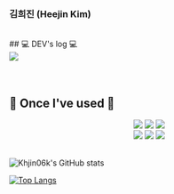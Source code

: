 ### 김희진 (Heejin Kim)

<br> 
## 💻 DEV's log 💻
<div style="display:flex; flex-direction:row;">
    <a href="https://kcode-recording.tistory.com">
        <img src="https://img.shields.io/badge/Tistory-000000?style=for-the-badge&logo=Tistory&logoColor=white"> 
    </a>
  
</div><br>
<br>

## 🔨 Once I've used 🔨
<div align="center">
	<img src="https://img.shields.io/badge/Java-007396?style=for-the-badge&logo=Java&logoColor=white"> 
    <img src="https://img.shields.io/badge/Spring Boot-6DB33F?style=for-the-badge&logo=spring boot&logoColor=white"> 
	<img src="https://img.shields.io/badge/mysql-4479A1?style=for-the-badge&logo=mysql&logoColor=white"> 
	<br>
	<img src="https://img.shields.io/badge/Amazon AWS-232F3E?style=for-the-badge&logo=amazon aws&logoColor=white"> 
   	 <img src="https://img.shields.io/badge/Amazon EC2-FF9900?style=for-the-badge&logo=amazon ec2&logoColor=white"> 
   	 <img src="https://img.shields.io/badge/Amazon RDS-527FFF?style=for-the-badge&logo=amazon rds&logoColor=white">
    <br>
	
</div>

<br>

![Khjin06k's GitHub stats](https://github-readme-stats.vercel.app/api?username=Khjin06k&show_icons=true&theme=transparent)


[![Top Langs](https://github-readme-stats.vercel.app/api/top-langs/?username=Khjin06k)](https://github.com/Khjin06k/github-readme-stats)

<!--
**Khjin06k/Khjin06k** is a ✨ _special_ ✨ repository because its `README.md` (this file) appears on your GitHub profile.

Here are some ideas to get you started:

- 🔭 I’m currently working on ...
- 🌱 I’m currently learning ...
- 👯 I’m looking to collaborate on ...
- 🤔 I’m looking for help with ...
- 💬 Ask me about ...
- 📫 How to reach me: ...
- 😄 Pronouns: ...
- ⚡ Fun fact: ...
-->
